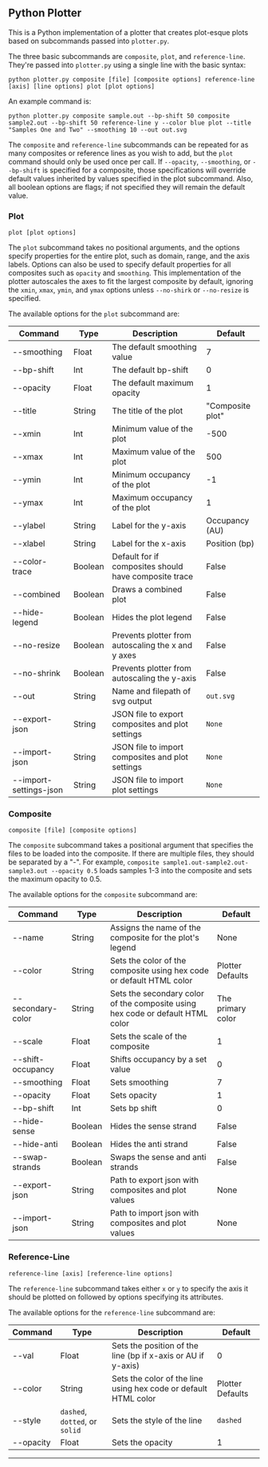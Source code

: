## Python Plotter

This is a Python implementation of a plotter that creates plot-esque plots based on subcommands passed into `plotter.py`.

The three basic subcommands are `composite`, `plot`, and `reference-line`. They're passed into `plotter.py` using a single line with the basic syntax:

```
python plotter.py composite [file] [composite options] reference-line [axis] [line options] plot [plot options]
```

An example command is:

```
python plotter.py composite sample.out --bp-shift 50 composite sample2.out --bp-shift 50 reference-line y --color blue plot --title "Samples One and Two" --smoothing 10 --out out.svg
```

The `composite` and `reference-line` subcommands can be repeated for as many composites or reference lines as you wish to add, but the `plot` command should only be used once per call. If `--opacity`, `--smoothing`, or `--bp-shift` is specified for a composite, those specifications will override default values inherited by values specified in the plot subcommand. Also, all boolean options are flags; if not specified they will remain the default value.

### Plot

```
plot [plot options]
```

The `plot` subcommand takes no positional arguments, and the options specify properties for the entire plot, such as domain, range, and the axis labels. Options can also be used to specify default properties for all composites such as `opacity` and `smoothing`. This implementation of the plotter autoscales the axes to fit the largest composite by default, ignoring the `xmin`, `xmax`, `ymin`, and `ymax` options unless `--no-shirk` or `--no-resize` is specified.

The available options for the `plot` subcommand are:

| Command          | Type    | Description                              | Default         |
| ---------------- | ------- | ---------------------------------------- | --------------- |
| --smoothing      | Float   | The default smoothing value               | 7               |
| --bp-shift       | Int     | The default bp-shift                      | 0               |
| --opacity        | Float   | The default maximum opacity               | 1               |
| --title          | String  | The title of the plot                     | "Composite plot" |
| --xmin           | Int     | Minimum value of the plot                 | -500            |
| --xmax           | Int     | Maximum value of the plot                 | 500             |
| --ymin           | Int     | Minimum occupancy of the plot             | -1              |
| --ymax           | Int     | Maximum occupancy of the plot             | 1               |
| --ylabel         | String  | Label for the y-axis                      | Occupancy (AU)  |
| --xlabel         | String  | Label for the x-axis                      | Position (bp)   |
| --color-trace    | Boolean | Default for if composites should have composite trace | False |
| --combined       | Boolean | Draws a combined plot                     | False           |
| --hide-legend    | Boolean | Hides the plot legend                     | False           |
| --no-resize      | Boolean | Prevents plotter from autoscaling the x and y axes | False |
| --no-shrink      | Boolean | Prevents plotter from autoscaling the y-axis | False        |
| --out      | String | Name and filepath of svg output | `out.svg`        |
| --export-json      | String | JSON file to export composites and plot settings | `None`        |
| --import-json      | String | JSON file to import composites and plot settings | `None`        |
| --import-settings-json      | String | JSON file to import plot settings | `None`        |

### Composite

```
composite [file] [composite options]
```

The `composite` subcommand takes a positional argument that specifies the files to be loaded into the composite. If there are multiple files, they should be separated by a "-". For example, `composite sample1.out-sample2.out-sample3.out --opacity 0.5` loads samples 1-3 into the composite and sets the maximum opacity to 0.5.

The available options for the `composite` subcommand are:

| Command           | Type    | Description                              | Default         |
| ----------------- | ------- | ---------------------------------------- | --------------- |
| --name            | String  | Assigns the name of the composite for the plot's legend | None  |
| --color           | String  | Sets the color of the composite using hex code or default HTML color | Plotter Defaults |
| --secondary-color | String  | Sets the secondary color of the composite using hex code or default HTML color | The primary color |
| --scale           | Float   | Sets the scale of the composite          | 1               |
| --shift-occupancy | Float   | Shifts occupancy by a set value          | 0               |
| --smoothing       | Float   | Sets smoothing                           | 7               |
| --opacity         | Float   | Sets opacity                             | 1               |
| --bp-shift        | Int     | Sets bp shift                            | 0               |
| --hide-sense      | Boolean | Hides the sense strand                   | False           |
| --hide-anti       | Boolean | Hides the anti strand                    | False           |
| --swap-strands    | Boolean | Swaps the sense and anti strands        | False           |
| --export-json       | String | Path to export json with composites and plot values| None           |
| --import-json    | String | Path to import json with composites and plot values  | None           |

### Reference-Line

```
reference-line [axis] [reference-line options]
```

The `reference-line` subcommand takes either `x` or `y` to specify the axis it should be plotted on followed by options specifying its attributes.

The available options for the `reference-line` subcommand are:

| Command          | Type    | Description                              | Default         |
| ---------------- | ------- | ---------------------------------------- | --------------- |
| --val            | Float   | Sets the position of the line (bp if x-axis or AU if y-axis) | 0            |
| --color          | String  | Sets the color of the line using hex code or default HTML color | Plotter Defaults |
| --style          | `dashed`, `dotted`, or `solid`  | Sets the style of the line | `dashed`   |
| --opacity        | Float   | Sets the opacity                         | 1               |

---